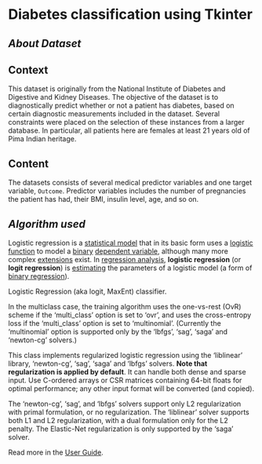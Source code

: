 # Diabetes classification using Tkinter

## ***About Dataset***


## Context

This dataset is originally from the National Institute of Diabetes and Digestive and Kidney Diseases. The objective of the dataset is to diagnostically predict whether or not a patient has diabetes, based on certain diagnostic measurements included in the dataset. Several constraints were placed on the selection of these instances from a larger database. In particular, all patients here are females at least 21 years old of Pima Indian heritage.

## Content

The datasets consists of several medical predictor variables and one target variable,  `Outcome`. Predictor variables includes the number of pregnancies the patient has had, their BMI, insulin level, age, and so on.

## ***Algorithm used***

Logistic regression is a [statistical model](https://en.wikipedia.org/wiki/Statistical_model "Statistical model") that in its basic form uses a [logistic function](https://en.wikipedia.org/wiki/Logistic_function "Logistic function") to model a [binary](https://en.wikipedia.org/wiki/Binary_variable "Binary variable")  [dependent variable](https://en.wikipedia.org/wiki/Dependent_variable "Dependent variable"), although many more complex [extensions](https://en.wikipedia.org/wiki/Logistic_regression#Extensions) exist. In [regression analysis](https://en.wikipedia.org/wiki/Regression_analysis "Regression analysis"), **logistic regression** (or **logit regression**) is [estimating](https://en.wikipedia.org/wiki/Estimation_theory "Estimation theory") the parameters of a logistic model (a form of [binary regression](https://en.wikipedia.org/wiki/Binary_regression "Binary regression")).

Logistic Regression (aka logit, MaxEnt) classifier.

In the multiclass case, the training algorithm uses the one-vs-rest (OvR) scheme if the ‘multi_class’ option is set to ‘ovr’, and uses the cross-entropy loss if the ‘multi_class’ option is set to ‘multinomial’. (Currently the ‘multinomial’ option is supported only by the ‘lbfgs’, ‘sag’, ‘saga’ and ‘newton-cg’ solvers.)

This class implements regularized logistic regression using the ‘liblinear’ library, ‘newton-cg’, ‘sag’, ‘saga’ and ‘lbfgs’ solvers.  **Note that regularization is applied by default**. It can handle both dense and sparse input. Use C-ordered arrays or CSR matrices containing 64-bit floats for optimal performance; any other input format will be converted (and copied).

The ‘newton-cg’, ‘sag’, and ‘lbfgs’ solvers support only L2 regularization with primal formulation, or no regularization. The ‘liblinear’ solver supports both L1 and L2 regularization, with a dual formulation only for the L2 penalty. The Elastic-Net regularization is only supported by the ‘saga’ solver.

Read more in the  [User Guide](https://scikit-learn.org/stable/modules/linear_model.html#logistic-regression).